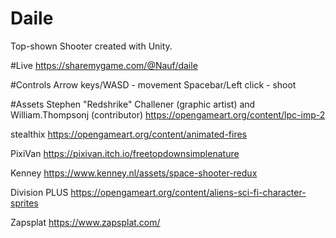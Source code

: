 # Daile
Top-shown Shooter created with Unity.

#Live
https://sharemygame.com/@Nauf/daile

#Controls
Arrow keys/WASD - movement
Spacebar/Left click - shoot

#Assets
Stephen "Redshrike" Challener (graphic artist) and William.Thompsonj (contributor) https://opengameart.org/content/lpc-imp-2

stealthix
https://opengameart.org/content/animated-fires

PixiVan
https://pixivan.itch.io/freetopdownsimplenature

Kenney
https://www.kenney.nl/assets/space-shooter-redux

Division PLUS
https://opengameart.org/content/aliens-sci-fi-character-sprites

Zapsplat
https://www.zapsplat.com/
